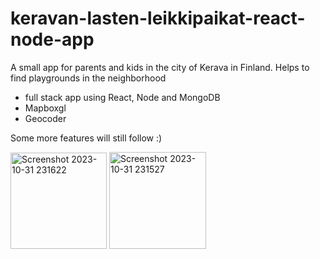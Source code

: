 
# keravan-lasten-leikkipaikat-react-node-app
A small app for parents and kids in the city of Kerava in Finland. Helps to find playgrounds in the neighborhood

- full stack app using React, Node and MongoDB
- Mapboxgl
- Geocoder

Some more features will still follow :)

<img width="154" alt="Screenshot 2023-10-31 231622" src="https://github.com/NinaNyberg/keravan-lasten-leikkipaikat-react-node-app/assets/96874461/6067a809-95b2-4a0f-a4a3-c51b57ff6194">
<img width="155" alt="Screenshot 2023-10-31 231527" src="https://github.com/NinaNyberg/keravan-lasten-leikkipaikat-react-node-app/assets/96874461/83f9ba89-9beb-4062-9f49-a8fcf43da433">
